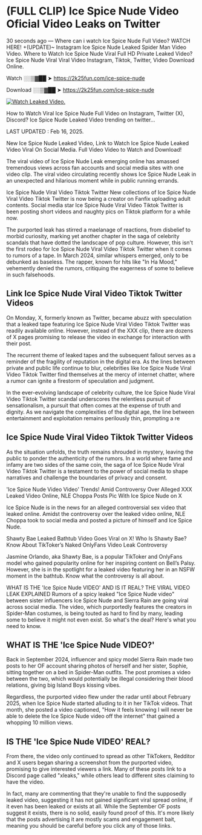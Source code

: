 # (FULL CLIP) Ice Spice Nude Video Oficial Video Leaks on Twitter

30 seconds ago — Where can i watch Ice Spice Nude Full Video? WATCH HERE! +(UPDATE)~ Instagram Ice Spice Nude Leaked Spider Man Video Video. Where to Watch Ice Spice Nude Viral Full HD Private Leaked Video? Ice Spice Nude Viral Viral Video Instagram, Tiktok, Twitter, Video Download Online.

Watch ░░▒▓██ ➤ https://2k25fun.com/ice-spice-nude

Download ░░▒▓██ ➤ https://2k25fun.com/ice-spice-nude

[![Watch Leaked Video.](https://miro.medium.com/v2/resize:fit:828/format:webp/1*cilzJN44JGOrTw9NJCrNHA.gif "Watch Leaked Video")](https://2k25fun.com/ice-spice-nude)

How to Watch Viral Ice Spice Nude Full Video on Instagram, Twitter (X), Discord? Ice Spice Nude Leaked Video trending on twitter...

LAST UPDATED : Feb 16, 2025.

New Ice Spice Nude Leaked Video, Link to Watch Ice Spice Nude Leaked Video Viral On Social Media. Full Video Video to Watch and Download!

The viral video of Ice Spice Nude Leak emerging online has amassed tremendous views across fan accounts and social media sites with one video clip. The viral video circulating recently shows Ice Spice Nude Leak in an unexpected and hilarious moment while in public running errands.

Ice Spice Nude Viral Video Tiktok Twitter New collections of Ice Spice Nude Viral Video Tiktok Twitter is now being a creator on Fanfix uploading adult contents. Social media star Ice Spice Nude Viral Video Tiktok Twitter is been posting short videos and naughty pics on Tiktok platform for a while now.

The purported leak has stirred a maelanage of reactions, from disbelief to morbid curiosity, marking yet another chapter in the saga of celebrity scandals that have dotted the landscape of pop culture. However, this isn't the first rodeo for Ice Spice Nude Viral Video Tiktok Twitter when it comes to rumors of a tape. In March 2024, similar whispers emerged, only to be debunked as baseless. The rapper, known for hits like "In Ha Mood," vehemently denied the rumors, critiquing the eagerness of some to believe in such falsehoods.

## Link Ice Spice Nude Viral Video Tiktok Twitter Videos

On Monday, X, formerly known as Twitter, became abuzz with speculation that a leaked tape featuring Ice Spice Nude Viral Video Tiktok Twitter was readily available online. However, instead of the XXX clip, there are dozens of X pages promising to release the video in exchange for interaction with their post.

The recurrent theme of leaked tapes and the subsequent fallout serves as a reminder of the fragility of reputation in the digital era. As the lines between private and public life continue to blur, celebrities like Ice Spice Nude Viral Video Tiktok Twitter find themselves at the mercy of internet chatter, where a rumor can ignite a firestorm of speculation and judgment.

In the ever-evolving landscape of celebrity culture, the Ice Spice Nude Viral Video Tiktok Twitter scandal underscores the relentless pursuit of sensationalism, a pursuit that often comes at the expense of truth and dignity. As we navigate the complexities of the digital age, the line between entertainment and exploitation remains perilously thin, prompting a re

##  Ice Spice Nude Viral Video Tiktok Twitter Videos

As the situation unfolds, the truth remains shrouded in mystery, leaving the public to ponder the authenticity of the rumors. In a world where fame and infamy are two sides of the same coin, the saga of Ice Spice Nude Viral Video Tiktok Twitter is a testament to the power of social media to shape narratives and challenge the boundaries of privacy and consent.

'Ice Spice Nude Video Video' Trends! Amid Controversy Over Alleged XXX Leaked Video Online, NLE Choppa Posts Pic With Ice Spice Nude on X

Ice Spice Nude is in the news for an alleged controversial sex video that leaked online. Amidst the controversy over the leaked video online, NLE Choppa took to social media and posted a picture of himself and Ice Spice Nude.

Shawty Bae Leaked Bathtub Video Goes Viral on X! Who Is Shawty Bae? Know About TikToker’s Naked OnlyFans Video Leak Controversy

Jasmine Orlando, aka Shawty Bae, is a popular TikToker and OnlyFans model who gained popularity online for her inspiring content on Bell’s Palsy. However, she is in the spotlight for a leaked video featuring her in an NSFW moment in the bathtub. Know what the controversy is all about.

WHAT IS THE 'Ice Spice Nude VIDEO' AND IS IT REAL? THE VIRAL VIDEO LEAK EXPLAINED Rumors of a spicy leaked "Ice Spice Nude video" between sister influencers Ice Spice Nude and Sierra Rain are going viral across social media. The video, which purportedly features the creators in Spider-Man costumes, is being touted as hard to find by many, leading some to believe it might not even exist. So what's the deal? Here's what you need to know.

## WHAT IS THE 'Ice Spice Nude VIDEO?'

Back in September 2024, influencer and spicy model Sierra Rain made two posts to her OF account sharing photos of herself and her sister, Sophie, sitting together on a bed in Spider-Man outfits. The post promises a video between the two, which would potentially be illegal considering their blood relations, giving big Island Boys kissing vibes.

Regardless, the purported video flew under the radar until about February 2025, when Ice Spice Nude started alluding to it in her TikTok videos. That month, she posted a video captioned, "How it feels knowing I will never be able to delete the Ice Spice Nude video off the internet" that gained a whopping 10 million views.

## IS THE 'Ice Spice Nude VIDEO' REAL?

From there, the video only continued to spread as other TikTokers, Redditor and X users began sharing a screenshot from the purported video, promising to give interested viewers a link. Many of these posts link to a Discord page called "xleaks," while others lead to different sites claiming to have the video.

In fact, many are commenting that they're unable to find the supposedly leaked video, suggesting it has not gained significant viral spread online, if it even has been leaked or exists at all. While the September OF posts suggest it exists, there is no solid, easily found proof of this. It's more likely that the posts advertising it are mostly scams and engagement bait, meaning you should be careful before you click any of those links.